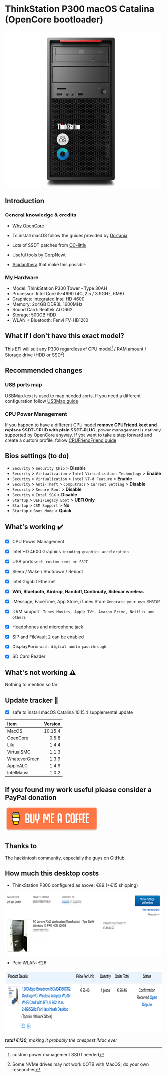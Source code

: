 # ThinkStation P300 macOS Catalina (OpenCore bootloader)

<img src="/Images/p300.png" alt="ThinkStation P300" height="500">

## Introduction

### General knowledge & credits

* [Why OpenCore](https://dortania.github.io/OpenCore-Desktop-Guide/#advantages-of-opencore)

- To install macOS follow the guides provided by [Dortania](https://dortania.github.io)

- Lots of SSDT patches from [OC-little](https://translate.google.it/translate?sl=zh-CN&tl=en&u=https%3A%2F%2Fgithub.com%2Fdaliansky%2FOC-little)

- Useful tools by [CorpNewt](https://github.com/corpnewt)

- [Acidanthera](https://github.com/acidanthera) that make this possible


### My Hardware

* Model: ThinkStation P300 Tower - Type 30AH
* Processor: Intel Core i5-4690 (4C, 2.5 / 3.9GHz, 6MB)
* Graphics: Integrated Intel HD 4600
* Memory: 2x4GB DDR3L 1600MHz
* Sound Card: Realtek ALC662
* Storage: 500GB HDD
* WLAN + Bluetooth: Fenvi FV-HB1200


## What if I don't have this exact model?


This EFI will suit any P300 regardless of CPU model[^1] / RAM amount / Storage drive (HDD or SSD[^2]).

[^1]: custom power management SSDT needed

[^2]: Some NVMe drives may not work OOTB with MacOS, do your own researches

## Recommended changes

### USB ports map

USBMap.kext is used to map needed ports. If you need a different configuration follow [USBMap guide](https://github.com/corpnewt/USBMap)

### CPU Power Management
If you happen to have a different CPU model **remove CPUFriend.kext and replace SSDT-CPUD with plain SSDT-PLUG**, power management is natively supported by OpenCore anyway. If you want to take a step forward and create a custom profile, follow [CPUFriendFriend guide](https://github.com/corpnewt/CPUFriendFriend)

## Bios settings (to do)

* `Security` > `Security Chip` > **Disable**
* `Security` > `Virtualization` > `Intel Virtualization Technology` > **Enable**
* `Security` > `Virtualization` > `Intel VT-d Feature` > **Enable**
* `Security` > `Anti-Theft` > `Computrace` > `Current Setting` > **Disable**
* `Security` > `Secure Boot` > **Disable**
* `Security` > `Intel SGX` > **Disable**
* `Startup` > `UEFI/Legacy Boot` > **UEFI Only**
* `Startup` > `CSM Support` > **No**
* `Startup` > `Boot Mode` > **Quick**

## What's working ✔️

- [x] CPU Power Management

- [x] Intel HD 4600 Graphics `incuding graphics acceleration`

- [x] USB ports `with custom kext or SSDT`

- [x] Sleep / Wake / Shutdown / Reboot

- [x] Intel Gigabit Ethernet

- [x] **Wifi, Bluetooth, Airdrop, Handoff, Continuity, Sidecar wireless**

- [x] iMessage, FaceTime, App Store, iTunes Store `Generate your own SMBIOS`

- [x] DRM support `iTunes Movies, Apple TV+, Amazon Prime, Netflix and others`

- [x] Headphones and microphone jack

- [x] SIP and FileVault 2 can be enabled

- [x] DisplayPorts `with digital audio passthrough`

- [x] SD Card Reader


## What's not working ⚠️

Nothing to mention so far

## Update tracker 🔄

- [x] safe to install macOS Catalina‌ 10.15.4 supplemental update


| Item | Version |
| :--- | ---: |
| MacOS | 10.15.4 |
| OpenCore | 0.5.8 |
| Lilu | 1.4.4 |
| VirtualSMC | 1.1.3 |
| WhateverGreen | 1.3.9 |
| AppleALC | 1.4.9 |
| IntelMausi | 1.0.2 |


## If you found my work useful please consider a PayPal donation

<a href="https://www.paypal.com/cgi-bin/webscr?cmd=_s-xclick&hosted_button_id=Y5BE5HYACDERG&source=url" target="_blank"><img src="/Images/buymeacoffee.png" alt="Buy Me A Coffee" width="300" ></a>

## Thanks to

The hackintosh community, especially the guys on GitHub.

## How much this desktop costs

* ThinkStation P300 configured as above: €89 (+€15 shipping)
<img src="/Images/purchase.png" alt="ThinkStation P300" height="200">

* Pcie WLAN: €26
<img src="/Images/fenvi.png" alt="ThinkStation P300" height="200">

_**total €130**, making it probably the cheapest iMac ever_

